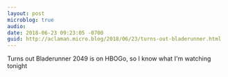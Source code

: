 ```yaml
---
layout: post
microblog: true
audio: 
date: 2018-06-23 09:23:05 -0700
guid: http://aclaman.micro.blog/2018/06/23/turns-out-bladerunner.html
---
```

Turns out Bladerunner 2049 is on HBOGo, so I know what I'm watching tonight
